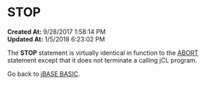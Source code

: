 # STOP

**Created At:** 9/28/2017 1:58:14 PM  
**Updated At:** 1/5/2018 6:23:02 PM  


The **STOP** statement is virtually identical in function to the [ABORT](284104-abort) statement except that it does not terminate a calling jCL program.



Go back to [jBASE BASIC](263498-jbase-basic).
